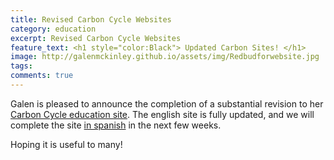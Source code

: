 ```yaml
---
title: Revised Carbon Cycle Websites
category: education
excerpt: Revised Carbon Cycle Websites
feature_text: <h1 style="color:Black"> Updated Carbon Sites! </h1>
image: http://galenmckinley.github.io/assets/img/Redbudforwebsite.jpg
tags: 
comments: true
---
```


Galen is pleased to announce the completion of a substantial revision to her [Carbon Cycle education site](https://galenmckinley.github.io/CarbonCycle/). The english site is fully updated, and we will complete the site [in spanish](https://galenmckinley.github.io/CarbonCycle_Spanish/) in the next few weeks. 

Hoping it is useful to many!

